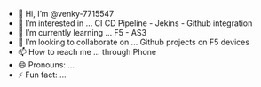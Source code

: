 - 👋 Hi, I’m @venky-7715547
- 👀 I’m interested in ... CI CD Pipeline - Jekins - Github integration
- 🌱 I’m currently learning ... F5 - AS3 
- 💞️ I’m looking to collaborate on ... Github projects on F5 devices
- 📫 How to reach me ... through Phone
- 😄 Pronouns: ...
- ⚡ Fun fact: ...

<!---
venky-7715547/venky-7715547 is a ✨ special ✨ repository because its `README.md` (this file) appears on your GitHub profile.
You can click the Preview link to take a look at your changes.
--->
